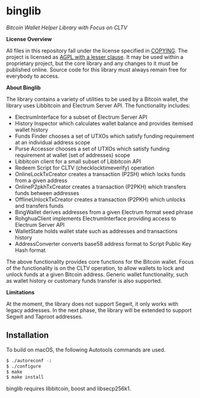 # binglib

*Bitcoin Wallet Helper Library with Focus on CLTV*

**License Overview**

All files in this repository fall under the license specified in [COPYING](COPYING). The project is licensed as [AGPL with a lesser clause](https://wiki.unsystem.net/en/index.php/Libbitcoin/License). It may be used within a proprietary project, but the core library and any changes to it must be published online. Source code for this library must always remain free for everybody to access.

**About Binglib**

The library contains a variety of utilities to be used by a Bitcoin wallet,
the library uses Libbitcoin and Electrum Server API.
The functionality includes:
- ElectrumInterface for a subset of Electrum Server API
- History Inspector which calculates wallet balance and provides itemised wallet history
- Funds Finder chooses a set of UTXOs which satisfy funding requirement at an individual address scope
- Purse Accessor chooses a set of UTXOs which satisfy funding requirement at wallet (set of addresses) scope
- Libbitcoin client for a small subset of Libbitcoin API
- Redeem Script for CLTV (checklocktimeverify) operation
- OnlineLockTxCreator creates a transaction (P2SH) which locks funds from a given address
- OnlineP2pkhTxCreator creates a transaction (P2PKH) which transfers funds between addresses
- OfflineUnlockTxCreator creates a transaction (P2PKH) which unlocks and transfers funds
- BingWallet derives addresses from a given Electrum format seed phrase
- RohghuaClient implements ElectrumInterface providing access to Electrum Server API
- WalletState holds wallet state such as addresses and transactions history
- AddressConverter converts base58 address format to Script Public Key Hash format

The above functionality provides core functions for the Bitcoin wallet.
Focus of the functionality is on the CLTV operation, to allow wallets to
lock and unlock funds at a given Bitcoin address. Generic wallet functionality,
such as wallet history or customary funds transfer is also supported.

**Limitations**

At the moment, the library does not support Segwit, it only works with legacy addresses.
In the next phase, the library will be extended to support Segwit and Taproot addresses.

## Installation

To build on macOS, the following Autotools commands are used.
```sh
$ ./autoreconf -i
$ ./configure
$ make
$ make install
```
binglib requires libbitcoin, boost and libsecp256k1.



